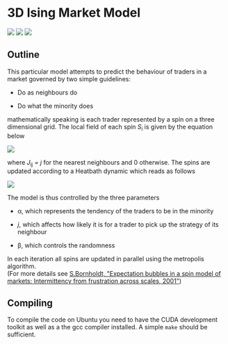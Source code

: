 # 3D Ising Market Model

<img src="https://img.shields.io/github/issues/kenokrieger/isingmarket3d"> <img src="https://img.shields.io/github/commit-activity/m/kenokrieger/isingmarket3d">
<img src="http://qmpy.org/badges/license.svg">

## Outline

This particular model attempts to predict the behaviour of traders in a market
governed by two simple guidelines:

- Do as neighbours do

- Do what the minority does

mathematically speaking is each trader represented by a spin on a three dimensional
grid. The local field of each spin *S*<sub>i</sub> is given by the equation below

<img src="https://github.com/kenokrieger/isingmarket3d/.images/local_field.png">

where *J*<sub>ij</sub> = *j* for the nearest neighbours and 0 otherwise. The spins
are updated according to a Heatbath dynamic which reads as follows

<img src="https://github.com/kenokrieger/isingmarket3d/.images/spin_updates.png">


The model is thus controlled by the three parameters

- &alpha;, which represents the tendency of the traders to be in the minority

- *j*, which affects how likely it is for a trader to pick up the strategy of its neighbour

- &beta;, which controls the randomness

In each iteration all spins are updated in parallel using the metropolis
algorithm. </br>
(For more details see <a href="https://arxiv.org/pdf/cond-mat/0105224.pdf">
S.Bornholdt, "Expectation bubbles in a spin model of markets: Intermittency from
frustration across scales, 2001"</a>)

## Compiling

To compile the code on Ubuntu you need to have the CUDA development toolkit as well
as a the gcc compiler installed. A simple `make` should be sufficient.
